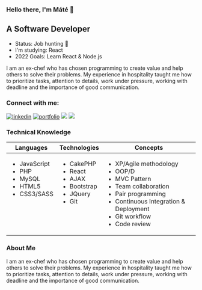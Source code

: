 ### Hello there, I'm Máté 👋

 ## A Software Developer
 
 - Status: Job hunting 👀
 - I'm studying: React
 - 2022 Goals: Learn React & Node.js

I am an ex-chef who has chosen programming to create value and help others to solve their problems. My experience in hospitality taught me how to prioritize tasks, attention to details, work under pressure, working with deadline and the importance of good communication.


 ### Connect with me:
 <div align="left">
 <a href="https://www.linkedin.com/in/matedanyi/">
    <img alt="linkedin" title="My LinkedIn Page" src="https://img.shields.io/badge/LinkedIn-0077B5?style=for-the-badge&logo=linkedin&logoColor=white"></a>
     <a href="https://danyimate.devinexpertmode.hu/">
    <img alt="portfolio" title="My Portfolio" src="https://img.shields.io/badge/Portfolio-3b5998?style=for-the-badge&logo=google-chrome&logoColor=1F222A"></a>
 <a href="mailto:matedanyiuk@gmail.com">
  <img src="https://img.shields.io/badge/Email-%23D14836?style=for-the-badge&logo=gmail&logoColor=white"/></a>
  
 <a href="https://danyimate.devinexpertmode.hu/Mate_Danyi_CV.pdf" target='_blank'>
    <img src="https://img.shields.io/badge/CV-%23AD2C27?style=for-the-badge&logo=CV&logoColor=white"/></a>
 </div>


 ### Technical Knowledge

<table>
  <thead>
    <tr>
      <th>Languages</th>
      <th>Technologies</th>
      <th>Concepts</th>
    </tr>
  </thead>
  <tbody>
    <tr>
      <td style="vertical-align: top">
        <ul>
          <li>JavaScript</li>
         <li>PHP</li>
         <li>MySQL</li>
          <li>HTML5</li>
          <li>CSS3/SASS</li>
        </ul>
      </td>
      <td style="vertical-align: top">
        <ul>
          <li>CakePHP</li>
          <li>React</li>
          <li>AJAX</li>
          <li>Bootstrap</li>
          <li>JQuery</li>
          <li>Git</li>
        </ul>
      </td>
      <td style="vertical-align: top">
        <ul>
          <li>XP/Agile methodology</li>
          <li>OOP/D</li>
          <li>MVC Pattern</li>
          <li>Team collaboration</li>
          <li>Pair programming</li>
          <li>Continuous Integration & Deployment</li>
          <li>Git workflow</li>
          <li>Code review</li>
        </ul>
      </td>
    </tr>
  </tbody>
</table>

 ### About Me
 
 I am an ex-chef who has chosen programming to create value and help others to solve their problems. My experience in hospitality taught me how to prioritize tasks, attention to details, work under pressure, working with deadline and the importance of good communication.
